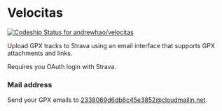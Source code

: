 Velocitas
=========

[ ![Codeship Status for andrewhao/velocitas](https://codeship.com/projects/83507a90-38c6-0132-ffeb-4eb13bd0ee77/status?branch=master)](https://codeship.com/projects/42089)

Upload GPX tracks to Strava using an email interface that supports GPX attachments and links.

Requires you OAuth login with Strava.

### Mail address

Send your GPX emails to 2338069d6db6c45e3852@cloudmailin.net.
